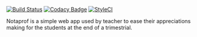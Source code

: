 [![Build Status](https://travis-ci.org/Tenebreizh/Notaprof.svg?branch=master)](https://travis-ci.org/Tenebreizh/Notaprof)
[![Codacy Badge](https://api.codacy.com/project/badge/Grade/412cd3137a9f42ffb4b9ae73d44f7878)](https://www.codacy.com/app/thibaud29/Notaprof?utm_source=github.com&amp;utm_medium=referral&amp;utm_content=Tenebreizh/Notaprof&amp;utm_campaign=Badge_Grade)
[![StyleCI](https://github.styleci.io/repos/152876607/shield?style=plastic&branch=master)](https://github.styleci.io/repos/152876607)

Notaprof is a simple web app used by teacher to ease their appreciations making for the students at the end of a trimestrial.
